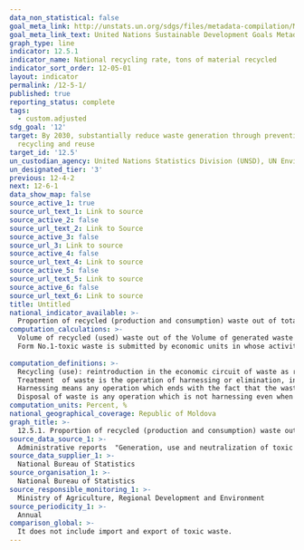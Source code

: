 ```yaml
---
data_non_statistical: false
goal_meta_link: http://unstats.un.org/sdgs/files/metadata-compilation/Metadata-Goal-12.pdf
goal_meta_link_text: United Nations Sustainable Development Goals Metadata (pdf 782kB)
graph_type: line
indicator: 12.5.1
indicator_name: National recycling rate, tons of material recycled
indicator_sort_order: 12-05-01
layout: indicator
permalink: /12-5-1/
published: true
reporting_status: complete
tags:
  - custom.adjusted
sdg_goal: '12'
target: By 2030, substantially reduce waste generation through prevention, reduction,
  recycling and reuse
target_id: '12.5'
un_custodian_agency: United Nations Statistics Division (UNSD), UN Environment (UNEP)
un_designated_tier: '3'
previous: 12-4-2
next: 12-6-1
data_show_map: false
source_active_1: true
source_url_text_1: Link to source
source_active_2: false
source_url_text_2: Link to Source
source_active_3: false
source_url_3: Link to source
source_active_4: false
source_url_text_4: Link to source
source_active_5: false
source_url_text_5: Link to source
source_active_6: false
source_url_text_6: Link to source
title: Untitled
national_indicator_available: >-
  Proportion of recycled (production and consumption) waste out of total generated waste, %
computation_calculations: >-
  Volume of recycled (used) waste out of the Volume of generated waste X100<br> 
  Form No.1-toxic waste is submitted by economic units in whose activity toxic waste is generated, stored, used, and neutralised (liquidated). It does not include the import and export of toxic waste. <br> 
  
computation_definitions: >-
  Recycling (use): reintroduction in the economic circuit of waste as raw material, secondary material and their use after being processed as semi-manufactured, end products or energy.<br> 
  Treatment  of waste is the operation of harnessing or elimination, including the process of preparing prior to harnessing or elimination. <br> 
  Harnessing means any operation which ends with the fact that the waste serves for a useful purpose by replacing other materials which were used for a certain purpose or the fact that the waste is prepared so as it can serve the respective purpose in enterprises or in economy in general (annex 2 of the Law 209/2016 on Waste).<br> 
  Disposal of waste is any operation which is not harnessing even when one of its secondary consequences would be the recovery of substances or energy (Annex 1, Law 209/2016 on Waste). (according to the European Directive).
computation_units: Percent, %
national_geographical_coverage: Republic of Moldova
graph_title: >-
  12.5.1. Proportion of recycled (production and consumption) waste out of total generated waste, %
source_data_source_1: >-
  Administrative reports  "Generation, use and neutralization of toxic waste" and "Generation, use of waste"; statistical report "Sanitation of localities"
source_data_supplier_1: >-
  National Bureau of Statistics
source_organisation_1: >-
  National Bureau of Statistics
source_responsible_monitoring_1: >-
  Ministry of Agriculture, Regional Development and Environment
source_periodicity_1: >-
  Annual
comparison_global: >-
  It does not include import and export of toxic waste.
---
```

